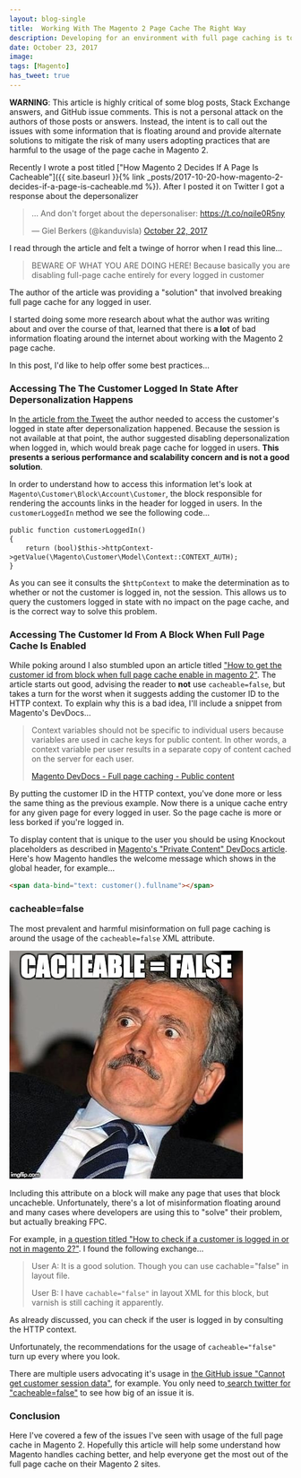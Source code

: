 ```yaml
---
layout: blog-single
title:  Working With The Magento 2 Page Cache The Right Way
description: Developing for an environment with full page caching is tough. Here I provide optimal solutions for some common problems.
date: October 23, 2017
image:
tags: [Magento]
has_tweet: true
---
```


<div class="tout tout--secondary">
<p><strong>WARNING</strong>: This article is highly critical of some blog posts, Stack Exchange answers, and GitHub issue comments. This is not a personal attack on the authors of those posts or answers. Instead, the intent is to call out the issues with some information that is floating around and provide alternate solutions to mitigate the risk of many users adopting practices that are harmful to the usage of the page cache in Magento 2.</p>
</div>

Recently I wrote a post titled ["How Magento 2 Decides If A Page Is Cacheable"]({{ site.baseurl }}{% link _posts/2017-10-20-how-magento-2-decides-if-a-page-is-cacheable.md %}). After I posted it on Twitter I got a response about the depersonalizer

<blockquote class="twitter-tweet" data-lang="en"><p lang="en" dir="ltr">... And don&#39;t forget about the depersonaliser: <a href="https://t.co/nqile0R5ny">https://t.co/nqile0R5ny</a></p>&mdash; Giel Berkers (@kanduvisla) <a href="https://twitter.com/kanduvisla/status/921982698394214400?ref_src=twsrc%5Etfw">October 22, 2017</a></blockquote>

I read through the article and felt a twinge of horror when I read this line...

> BEWARE OF WHAT YOU ARE DOING HERE! Because basically you are disabling full-page cache entirely for every logged in customer

The author of the article was providing a "solution" that involved breaking full page cache for any logged in user.

I started doing some more research about what the author was writing about and over the course of that, learned that there is **a lot** of bad information floating around the internet about working with the Magento 2 page cache.

In this post, I'd like to help offer some best practices...

<!-- excerpt_separator -->

### Accessing The The Customer Logged In State After Depersonalization Happens

In [the article from the Tweet](https://giel.berkers.online/articles/magento/customer-sessions-depersonalizer) the author needed to access the customer's logged in state after depersonalization happened. Because the session is not available at that point, the author suggested disabling depersonalization when logged in, which would break page cache for logged in users. **This presents a serious performance and scalability concern and is not a good solution**. 

In order to understand how to access this information let's look at `Magento\Customer\Block\Account\Customer`, the block responsible for rendering the accounts links in the header for logged in users. In the `customerLoggedIn` method we see the following code...

```php?start_inline=1
public function customerLoggedIn()
{
    return (bool)$this->httpContext->getValue(\Magento\Customer\Model\Context::CONTEXT_AUTH);
}
```

As you can see it consults the `$httpContext` to make the determination as to whether or not the customer is logged in, not the session. This allows us to query the customers logged in state with no impact on the page cache, and is the correct way to solve this problem.

### Accessing The Customer Id From A Block When Full Page Cache Is Enabled

While poking around I also stumbled upon an article titled ["How to get the customer id from block when full page cache enable in magento 2"](https://ranasohel.me/2017/05/05/how-to-get-customer-id-from-block-when-full-page-cache-enable-in-magento-2/). The article starts out good, advising the reader to **not** use `cacheable=false`, but takes a turn for the worst when it suggests adding the customer ID to the HTTP context. To explain why this is a bad idea, I'll include a snippet from Magento's DevDocs...

> Context variables should not be specific to individual users because variables are used in cache keys for public content. In other words, a context variable per user results in a separate copy of content cached on the server for each user.
> 
> [Magento DevDocs - Full page caching - Public content](http://devdocs.magento.com/guides/v2.2/extension-dev-guide/cache/page-caching/public-content.html)

By putting the customer ID in the HTTP context, you've done more or less the same thing as the previous example. Now there is a unique cache entry for any given page for every logged in user. So the page cache is more or less borked if you're logged in.

To display content that is unique to the user you should be using Knockout placeholders as described in [Magento's "Private Content" DevDocs article](http://devdocs.magento.com/guides/v2.2/extension-dev-guide/cache/page-caching/private-content.html). Here's how Magento handles the welcome message which shows in the global header, for example...

```html
<span data-bind="text: customer().fullname"></span>
```

### cacheable=false

The most prevalent and harmful misinformation on full page caching is around the usage of the `cacheable=false` XML attribute. 

![](/img/cacheable-false.jpg)

Including this attribute on a block will make any page that uses that block uncacheble. Unfortunately, there's a lot of misinformation floating around and many cases where developers are using this to "solve" their problem, but actually breaking FPC.

For example, in [a question titled "How to check if a customer is logged in or not in magento 2?"](https://magento.stackexchange.com/questions/91897/how-to-check-if-customer-is-logged-in-or-not-in-magento-2). I found the following exchange...

> User A: It is a good solution. Though you can use cachable="false" in layout file.
> 
> User B: I have `cachable="false"` in layout XML for this block, but varnish is still caching it apparently.
 
As already discussed, you can check if the user is logged in by consulting the HTTP context.

Unfortunately, the recommendations for the usage of `cacheable="false"` turn up every where you look.

There are multiple users advocating it's usage in [the GitHub issue "Cannot get customer session data"](https://github.com/magento/magento2/issues/3294#issuecomment-260520379), for example. You only need to[ search twitter for "cacheable=false"](https://twitter.com/search?q=cacheable%3Dfalse) to see how big of an issue it is.

### Conclusion

Here I've covered a few of the issues I've seen with usage of the full page cache in Magento 2. Hopefully this article will help some understand how Magento handles caching better, and help everyone get the most out of the full page cache on their Magento 2 sites.
